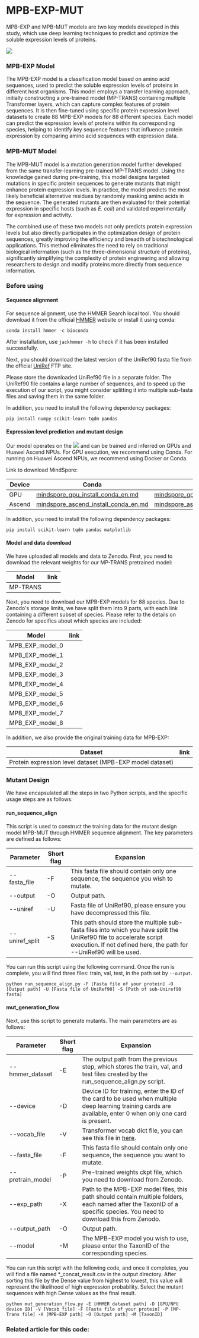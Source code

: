 # MPB-EXP-MUT

MPB-EXP and MPB-MUT models are two key models developed in this study, which use deep learning techniques to predict and optimize the soluble expression levels of proteins.

<img src="./Asset/Figure 1.jpg"  />

### MPB-EXP Model

The MPB-EXP model is a classification model based on amino acid sequences, used to predict the soluble expression levels of proteins in different host organisms. This model employs a transfer learning approach, initially constructing a pre-trained model (MP-TRANS) containing multiple Transformer layers, which can capture complex features of protein sequences. It is then fine-tuned using specific protein expression level datasets to create 88 MPB-EXP models for 88 different species. Each model can predict the expression levels of proteins within its corresponding species, helping to identify key sequence features that influence protein expression by comparing amino acid sequences with expression data.

### MPB-MUT Model

The MPB-MUT model is a mutation generation model further developed from the same transfer-learning pre-trained MP-TRANS model. Using the knowledge gained during pre-training, this model designs targeted mutations in specific protein sequences to generate mutants that might enhance protein expression levels. In practice, the model predicts the most likely beneficial alternative residues by randomly masking amino acids in the sequence. The generated mutants are then evaluated for their potential expression in specific hosts (such as *E. coli*) and validated experimentally for expression and activity.

The combined use of these two models not only predicts protein expression levels but also directly participates in the optimization design of protein sequences, greatly improving the efficiency and breadth of biotechnological applications. This method eliminates the need to rely on traditional biological information (such as the three-dimensional structure of proteins), significantly simplifying the complexity of protein engineering and allowing researchers to design and modify proteins more directly from sequence information.

### Before using

#### Sequence alignment

For sequence alignment, use the HMMER Search local tool. You should download it from the official [HMMER](hmmer.org) website or install it using conda:

```shell
conda install hmmer -c bioconda
```

After installation, use `jackhmmer -h` to check if it has been installed successfully.

Next, you should download the latest version of the UniRef90 fasta file from the official [UniRef](https://ftp.uniprot.org/pub/databases/uniprot/uniref/uniref90/uniref90.fasta.gz) FTP site.

Please store the downloaded UniRef90 file in a separate folder. The UniRef90 file contains a large number of sequences, and to speed up the execution of our script, you might consider splitting it into multiple sub-fasta files and saving them in the same folder.

In addition, you need to install the following dependency packages:

```
pip install numpy scikit-learn tqdm pandas
```

#### Expression level prediction and mutant design

Our model operates on the [![](https://img.shields.io/badge/Framework-mindspore=1.8-blue.svg??style=flat-square)](https://www.mindspore.cn/en) and can be trained and inferred on GPUs and Huawei Ascend NPUs. For GPU execution, we recommend using Conda. For running on Huawei Ascend NPUs, we recommend using Docker or Conda.

Link to download MindSpore:

| Device | Conda                                                        | Docker                                                       | pip                                                          |
| ------ | ------------------------------------------------------------ | ------------------------------------------------------------ | ------------------------------------------------------------ |
| GPU    | [mindspore_gpu_install_conda_en.md](https://gitee.com/mindspore/docs/blob/r1.8/install/mindspore_gpu_install_conda_en.md) | [mindspore_gpu_install_docker_en.md](https://gitee.com/mindspore/docs/blob/r1.8/install/mindspore_gpu_install_docker_en.md) | [mindspore_gpu_install_pip_en.md](https://gitee.com/mindspore/docs/blob/r1.8/install/mindspore_gpu_install_pip_en.md) |
| Ascend | [mindspore_ascend_install_conda_en.md](https://gitee.com/mindspore/docs/blob/r1.8/install/mindspore_ascend_install_conda_en.md) | [mindspore_ascend_install_docker_en.md](https://gitee.com/mindspore/docs/blob/r1.8/install/mindspore_ascend_install_docker_en.md) | [mindspore_ascend_install_pip_en.md](https://gitee.com/mindspore/docs/blob/r1.8/install/mindspore_ascend_install_pip_en.md) |

In addition, you need to install the following dependency packages:

```
pip install scikit-learn tqdm pandas matplotlib
```

#### Model and data download

We have uploaded all models and data to Zenodo. First, you need to download the relevant weights for our MP-TRANS pretrained model:

| Model    | link |
| -------- | ---- |
| MP-TRANS |      |

Next, you need to download our MPB-EXP models for 88 species. Due to Zenodo's storage limits, we have split them into 9 parts, with each link containing a different subset of species. Please refer to the details on Zenodo for specifics about which species are included:

| Model           | link |
| --------------- | ---- |
| MPB_EXP_model_0 |      |
| MPB_EXP_model_1 |      |
| MPB_EXP_model_2 |      |
| MPB_EXP_model_3 |      |
| MPB_EXP_model_4 |      |
| MPB_EXP_model_5 |      |
| MPB_EXP_model_6 |      |
| MPB_EXP_model_7 |      |
| MPB_EXP_model_8 |      |

In addition, we also provide the original training data for MPB-EXP:

| Dataset                                                  | link |
| -------------------------------------------------------- | ---- |
| Protein expression level dataset (MPB-EXP model dataset) |      |



### Mutant Design

We have encapsulated all the steps in two Python scripts, and the specific usage steps are as follows:

#### run_sequence_align

This script is used to construct the training data for the mutant design model MPB-MUT through HMMER sequence alignment. The key parameters are defined as follows:

| Parameter      | Short flag | Expansion                                                    |
| -------------- | ---------- | ------------------------------------------------------------ |
| --fasta_file   | -F         | This fasta file should contain only one sequence, the sequence you wish to mutate. |
| --output       | -O         | Output path.                                                 |
| --uniref       | -U         | Fasta file of UniRef90, please ensure you have decompressed this file. |
| --uniref_split | -S         | This path should store the multiple sub-fasta files into which you have split the UniRef90 file to accelerate script execution. If not defined here, the path for --UniRef90 will be used. |

You can run this script using the following command. Once the run is complete, you will find three files: train, val, test, in the path set by `--output`.

```shell
python run_sequence_align.py -F [Fasta file of your protein] -O [Output path] -U [Fasta file of UniRef90] -S [Path of sub-Uniref90 fasta]
```

#### mut_generation_flow

Next, use this script to generate mutants. The main parameters are as follows:

| Parameter        | Short flag | Expansion                                                    |
| ---------------- | ---------- | ------------------------------------------------------------ |
| --hmmer_dataset  | -E         | The output path from the previous step, which stores the train, val, and test files created by the run_sequence_align.py script. |
| --device         | -D         | Device ID for training, enter the ID of the card to be used when multiple deep learning training cards are available, enter 0 when only one card is present. |
| --vocab_file     | -V         | Transformer vocab dict file, you can see this file in [here](./model/vocab_v2.txt). |
| --fasta_file     | -F         | This fasta file should contain only one sequence, the sequence you want to mutate. |
| --pretrain_model | -P         | Pre-trained weights ckpt file, which you need to download from Zenodo. |
| --exp_path       | -X         | Path to the MPB-EXP model files, this path should contain multiple folders, each named after the TaxonID of a specific species. You need to download this from Zenodo. |
| --output_path    | -O         | Output path.                                                 |
| --model          | -M         | The MPB-EXP model you wish to use, please enter the TaxonID of the corresponding species. |

You can run this script with the following code, and once it completes, you will find a file named *_concat_result.csv in the output directory. After sorting this file by the Dense value from highest to lowest, this value will represent the likelihood of high expression probability. Select the mutant sequences with high Dense values as the final result.

```shell
python mut_generation_flow.py -E [HMMER dataset path] -D [GPU/NPU device ID] -V [Vocab file] -F [Fasta file of your protein] -P [MP-Trans file] -X [MPB-EXP path] -O [Output path] -M [TaxonID]
```

### Related article for this code:

